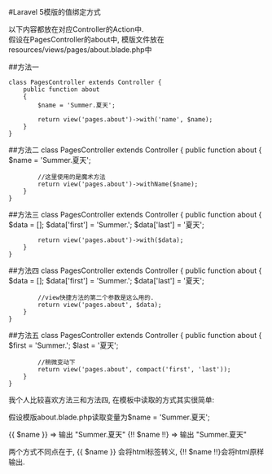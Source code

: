 #Laravel 5模版的值绑定方式

以下内容都放在对应Controller的Action中.  
假设在PagesController的about中, 模版文件放在resources/views/pages/about.blade.php中

##方法一

	class PagesController extends Controller {
	    public function about
	    {
	    	$name = 'Summer.夏天';
	    	
	    	return view('pages.about')->with('name', $name);
	    }
	}
	
##方法二
	class PagesController extends Controller {
	    public function about
	    {
	    	$name = 'Summer.夏天';
	    	
	    	//这里使用的是魔术方法
	    	return view('pages.about')->withName($name);
	    }
	}
	
##方法三
	class PagesController extends Controller {
	    public function about
	    {
	    	$data = [];
	    	$data['first'] = 'Summer.';
	    	$data['last']  = '夏天';
	    	
	    	return view('pages.about')->with($data);
	    }
	}
	
##方法四
	class PagesController extends Controller {
	    public function about
	    {
	    	$data = [];
	    	$data['first'] = 'Summer.';
	    	$data['last']  = '夏天';
	    	
	    	//view快捷方法的第二个参数是这么用的.
	    	return view('pages.about', $data);
	    }
	}

##方法五
	class PagesController extends Controller {
	    public function about
	    {
	    	$first = 'Summer.';
	    	$last  = '夏天';
	    	
	    	//稍微变动下
	    	return view('pages.about', compact('first', 'last'));
	    }
	}
	
我个人比较喜欢方法三和方法四, 在模板中读取的方式其实很简单:

假设模版about.blade.php读取变量为$name = 'Summer.夏天';

{{ $name }} => 输出 "Summer.夏天"
{!! $name !!} => 输出 "Summer.夏天"

两个方式不同点在于, {{ $name }} 会将html标签转义, {!! $name !!}会将html原样输出.